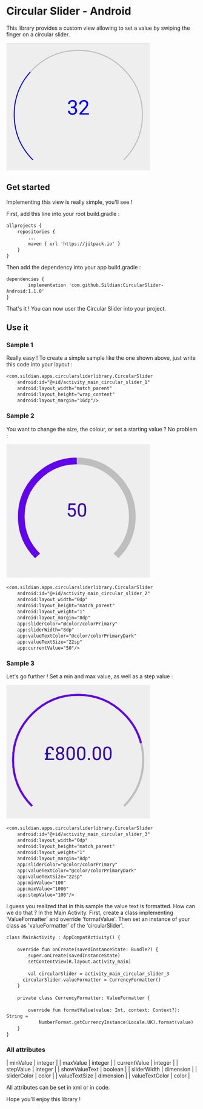 # Circular Slider - Android

This library provides a custom view allowing to set a value by swiping the finger on a circular slider.

![alt text](sample_1.png)

## Get started

Implementing this view is really simple, you'll see !

First, add this line into your root build.gradle :

	allprojects {
		repositories {
			...
			maven { url 'https://jitpack.io' }
		}
	}

Then add the dependency into your app build.gradle :

	dependencies {
	        implementation 'com.github.Sildian:CircularSlider-Android:1.1.0'
	}

That's it ! You can now user the Circular Slider into your project.

## Use it

### Sample 1

Really easy ! To create a simple sample like the one shown above, just write this code into your layout :

    <com.sildian.apps.circularsliderlibrary.CircularSlider
        android:id="@+id/activity_main_circular_slider_1"
        android:layout_width="match_parent"
        android:layout_height="wrap_content"
        android:layout_margin="16dp"/>

### Sample 2

You want to change the size, the colour, or set a starting value ? No problem :

![alt text](sample_2.png)

    <com.sildian.apps.circularsliderlibrary.CircularSlider
        android:id="@+id/activity_main_circular_slider_2"
        android:layout_width="0dp"
        android:layout_height="match_parent"
        android:layout_weight="1"
        android:layout_margin="8dp"
        app:sliderColor="@color/colorPrimary"
        app:sliderWidth="8dp"
        app:valueTextColor="@color/colorPrimaryDark"
        app:valueTextSize="22sp"
        app:currentValue="50"/>

### Sample 3

Let's go further ! Set a min and max value, as well as a step value :

![alt text](sample_3.png)

    <com.sildian.apps.circularsliderlibrary.CircularSlider
        android:id="@+id/activity_main_circular_slider_3"
        android:layout_width="0dp"
        android:layout_height="match_parent"
        android:layout_weight="1"
        android:layout_margin="8dp"
        app:sliderColor="@color/colorPrimary"
        app:valueTextColor="@color/colorPrimaryDark"
        app:valueTextSize="22sp"
        app:minValue="100"
        app:maxValue="1000"
        app:stepValue="100"/>

I guess you realized that in this sample the value text is formatted. How can we do that ? In the Main Activity.
First, create a class implementing 'ValueFormatter' and override 'formatValue'.
Then set an instance of your class as 'valueFormatter' of the 'circularSlider'.

	class MainActivity : AppCompatActivity() {

    	override fun onCreate(savedInstanceState: Bundle?) {
        	super.onCreate(savedInstanceState)
        	setContentView(R.layout.activity_main)

	        val circularSlider = activity_main_circular_slider_3
      	  circularSlider.valueFormatter = CurrencyFormatter()
    	}

	    private class CurrencyFormatter: ValueFormatter {

    	    override fun formatValue(value: Int, context: Context?): String =
        	    NumberFormat.getCurrencyInstance(Locale.UK).format(value)
	    }
	}

### All attributes

| minValue | integer |
| maxValue | integer |
| currentValue | integer |
| stepValue | integer |
| showValueText | boolean |
| sliderWidth | dimension |
| sliderColor | color |
| valueTextSize | dimension |
| valueTextColor | color |

All attributes can be set in xml or in code.


Hope you'll enjoy this library !

